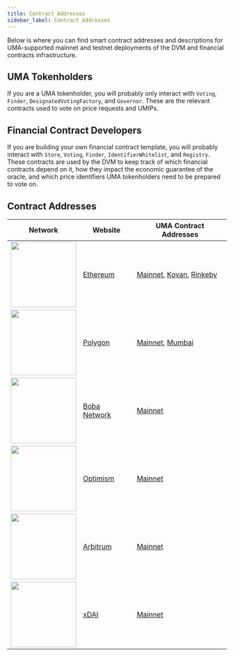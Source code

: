 ```yaml
---
title: Contract Addresses
sidebar_label: Contract Addresses
---
```


Below is where you can find smart contract addresses and descriptions for UMA-supported mainnet and testnet deployments of the DVM and financial contracts infrastructure.

## UMA Tokenholders

If you are a UMA tokenholder, you will probably only interact with `Voting`, `Finder`, `DesignatedVotingFactory`, and `Governor`.
These are the relevant contracts used to vote on price requests and UMIPs.

## Financial Contract Developers

If you are building your own financial contract template, you will probably interact with `Store`, `Voting`, `Finder`, `IdentifierWhitelist`, and `Registry`.
These contracts are used by the DVM to keep track of which financial contracts depend on it, how they impact the economic guarantee of the oracle, and which price identifiers UMA tokenholders need to be prepared to vote on.

## Contract Addresses

Network | Website | UMA Contract Addresses 
------------- | ------------- | ------------- 
<img src="/network-icons/eth-logo.png" width="150"/> | [Ethereum](https://ethereum.org/) | [Mainnet](https://github.com/UMAprotocol/protocol/blob/master/packages/core/networks/1.json), [Kovan](https://github.com/UMAprotocol/protocol/blob/master/packages/core/networks/42.json), [Rinkeby](https://github.com/UMAprotocol/protocol/blob/master/packages/core/networks/4.json)
<img src="/network-icons/polygon-logo.png" width="150"/> | [Polygon](https://polygon.technology/) | [Mainnet](https://github.com/UMAprotocol/protocol/blob/master/packages/core/networks/137.json), [Mumbai](https://github.com/UMAprotocol/protocol/blob/master/packages/core/networks/80001.json)
<img src="/network-icons/boba-logo.png" width="150"/> | [Boba Network](https://boba.network/) | [Mainnet](https://github.com/UMAprotocol/protocol/blob/master/packages/core/networks/288.json)
<img src="/network-icons/optimism-logo.png" width="150"/> | [Optimism](https://www.optimism.io/) | [Mainnet](https://github.com/UMAprotocol/protocol/blob/master/packages/core/networks/10.json)
<img src="/network-icons/arbitrum-logo.png" width="150"/> | [Arbitrum](https://arbitrum.io/) | [Mainnet](https://github.com/UMAprotocol/protocol/blob/master/packages/core/networks/42161.json)
<img src="/network-icons/xdai-logo.png" width="150"/> | [xDAI](https://www.xdaichain.com/) | [Mainnet](https://github.com/UMAprotocol/protocol/blob/master/packages/core/networks/100.json)
